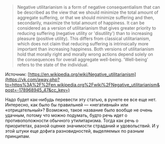 >Negative utilitarianism is a form of negative consequentialism that can be described as the view that we should minimize the total amount of aggregate suffering, or that we should minimize suffering and then, secondarily, maximize the total amount of happiness. It can be considered as a version of utilitarianism that gives greater priority to reducing suffering (negative utility or 'disutility') than to increasing pleasure (positive utility). This differs from classical utilitarianism, which does not claim that reducing suffering is intrinsically more important than increasing happiness. Both versions of utilitarianism hold that morally right and morally wrong actions depend solely on the consequences for overall aggregate well-being. 'Well-being' refers to the state of the individual.  
  
Источник: [https://en.wikipedia.org/wiki/Negative_utilitarianism](https://vk.com/away.php?to=https%3A%2F%2Fen.wikipedia.org%2Fwiki%2FNegative_utilitarianism&post=-178968945_47&cc_key=)  
  
Надо будет как-нибудь перевести эту статью, в рунете ее все еще нет. Интересно, как было бы правильней — «негативный» или «отрицательный»? Возможно, такое название было вообще не очень удачным, потому что можно подумать, будто речь идет о противоположности обычного утилитаризма. Тогда как речь о приоритетах, разной оценке значимости страданий и удовольствий. И у этой штуки еще дофига разновидностей, выделяемых по разным принципам.